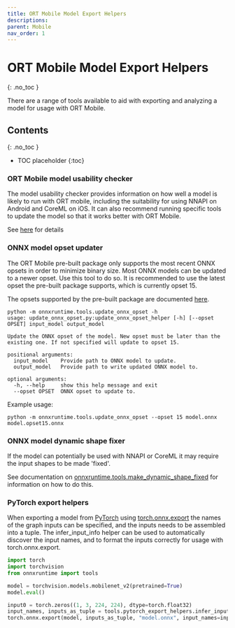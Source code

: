 ```yaml
---
title: ORT Mobile Model Export Helpers
descriptions: 
parent: Mobile
nav_order: 1
---
```

# ORT Mobile Model Export Helpers
{: .no_toc }


There are a range of tools available to aid with exporting and analyzing a model for usage with ORT Mobile.

## Contents
{: .no_toc }

* TOC placeholder
{:toc}

### ORT Mobile model usability checker

The model usability checker provides information on how well a model is likely to run with ORT mobile, including the suitability for using NNAPI on Android and CoreML on iOS. It can also recommend running specific tools to update the model so that it works better with ORT Mobile.

See [here](./) for details

### ONNX model opset updater

The ORT Mobile pre-built package only supports the most recent ONNX opsets in order to minimize binary size. Most ONNX models can be updated to a newer opset. Use this tool to do so. It is recommended to use the latest opset the pre-built package supports, which is currently opset 15.

The opsets supported by the pre-built package are documented [here](../../../reference/operators/mobile_package_op_type_support_1.10.md).

```
python -m onnxruntime.tools.update_onnx_opset -h
usage: update_onnx_opset.py:update_onnx_opset_helper [-h] [--opset OPSET] input_model output_model

Update the ONNX opset of the model. New opset must be later than the existing one. If not specified will update to opset 15.

positional arguments:
  input_model    Provide path to ONNX model to update.
  output_model   Provide path to write updated ONNX model to.

optional arguments:
  -h, --help     show this help message and exit
  --opset OPSET  ONNX opset to update to.
```

Example usage:
```
python -m onnxruntime.tools.update_onnx_opset --opset 15 model.onnx model.opset15.onnx
```

### ONNX model dynamic shape fixer

If the model can potentially be used with NNAPI or CoreML it may require the input shapes to be made 'fixed'. 

See documentation on [onnxruntime.tools.make_dynamic_shape_fixed](./make-dynamic-shape-fixed.md) for information on how to do this.


### PyTorch export helpers

When exporting a model from [PyTorch](https://pytorch.org/) using [torch.onnx.export](https://pytorch.org/docs/stable/onnx.html) the names of the graph inputs can be specified, and the inputs needs to be assembled into a tuple. The infer_input_info helper can be used to automatically discover the input names, and to format the inputs correctly for usage with torch.onnx.export.

```python
import torch
import torchvision
from onnxruntime import tools

model = torchvision.models.mobilenet_v2(pretrained=True)
model.eval()

input0 = torch.zeros((1, 3, 224, 224), dtype=torch.float32)
input_names, inputs_as_tuple = tools.pytorch_export_helpers.infer_input_info(model, input0)
torch.onnx.export(model, inputs_as_tuple, "model.onnx", input_names=input_names, ...)
```
